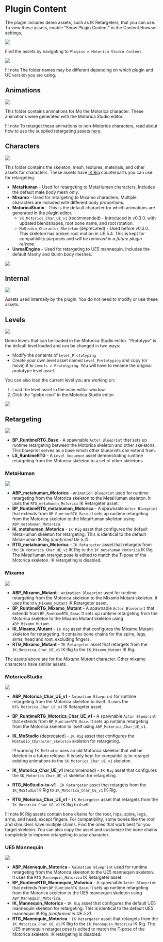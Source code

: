 # Plugin Content

The plugin includes demo assets, such as IK Retargeters, that you can use. To view these assets, enable "Show Plugin Content" in the Content Browser settings.

![](../assets/images/ue-content-browser-settings-show-plugin-content.png)

Find the assets by navigating to `Plugins > Motorica Studio Content`.

![](../assets/images/ue-content-browser-folder-plugin.png)

!!! note
    The folder names may be different depending on which plugin and UE version you are using.

## Animations

![](../assets/images/ue-content-browser-folder-plugin-animations.png)

This folder contains animations for Mo the Motorica character. These animations were generated with the Motorica Studio editor.

!!! note
    To retarget these animations to non-Motorica characters, read about how to use the supplied retargeting assets [here](retargeting.md).

## Characters

![](../assets/images/ue-content-browser-folder-plugin-characters.png)

This folder contains the skeleton, mesh, textures, materials, and other assets for characters. These assets have [IK Rig](#retargeting) counterparts you can use for retargeting.

- **MetaHuman** - Used for retargeting to MetaHuman characters. Includes the default male body mesh only.
- **Mixamo** - Used for retargeting to Mixamo characters. Multiple characters are included with different body proportions.
- **MotoricaStudio** - This is the default character for which animations are generated in the plugin editor.
    - `SK_Motorica_Char_UE_v1` (recommended) - Introduced in v0.3.0, with updated blendshapes, root bone name, and root rotation.
    - `MoStudio_Character_Skeleton` (deprecated) - Used before v0.3.0. This skeleton has broken root motion in UE 5.4. This is kept for compatibility purposes and *will be removed in a future plugin release*.
- **UnrealEngine** - Used for retargeting to UE5 mannequin. Includes the default Manny and Quinn body meshes.

![](../assets/images/ue-content-browser-folder-plugin-characters-2.png)

## Internal

![](../assets/images/ue-content-browser-folder-plugin-internal.png)

Assets used internally by the plugin. You do not need to modify or use these assets.

## Levels

![](../assets/images/ue-content-browser-folder-plugin-levels.png)

Demo levels that can be loaded in the Motorica Studio editor. "Prototype" is the default level loaded and can be changed in two ways:

- Modify the contents of `Level_Prototyping`
- Create your own level asset named `Level_Prototyping` and copy (or move) it to `Levels > Prototyping`. You will have to rename the original prototype level asset.

You can also load the current level you are working on:

1. Load the level asset in the main editor window.
2. Click the "globe icon" in the Motorica Studio editor.

![](../assets/images/workflow-load-custom-level.png)

## Retargeting

![](../assets/images/ue-content-browser-folder-plugin-retargeting.png)

- **BP_RuntimeRTG_Base** - A spawnable `Actor Blueprint` that sets up runtime retargeting between the Motorica skeleton and other skeletons. This blueprint serves as a base which other blueprints can extend from.
- **LS_RuntimeRTG** - A `Level Sequence` asset demonstrating runtime retargeting from the Motorica skeleton to a set of other skeletons.

### MetaHuman
![](../assets/images/ue-content-browser-folder-plugin-retargeting-metahuman.png)

- **ABP_metahuman_Motorica** - `Animation Blueprint` used for runtime retargeting from the Motorica skeleton to the MetaHuman skeleton. It uses the `RTG_metahuman_Motorica` IK Retargeter asset.
- **BP_RuntimeRTG_metahuman_Motorica** - A spawnable `Actor Blueprint` that extends from `BP_RuntimeRTG_Base`. It sets up runtime retargeting from the Motorica skeleton to the MetaHuman skeleton using `ABP_metahuman_Motorica`.
- **IK_metahuman_Motorica** - `IK Rig` asset that configures the default MetaHuman skeleton for retargeting. This is identical to the default MetaHuman IK Rig *(confirmed UE 5.2)*.
- **RTG_metahuman_Motorica** - `IK Retargeter` asset that retargets from the `IK_Motorica_Char_UE_v1` IK Rig to the `IK_metahuman_Motorica` IK Rig. The MetaHuman retarget pose is edited to match the T-pose of the Motorica skeleton. IK retargeting is disabled.

### Mixamo
![](../assets/images/ue-content-browser-folder-plugin-retargeting-mixamo-mutant.png)

- **ABP_Mixamo_Mutant** - `Animation Blueprint` used for runtime retargeting from the Motorica skeleton to the Mixamo Mutant skeleton. It uses the `RTG_Mixamo_Mutant` IK Retargeter asset.
- **BP_RuntimeRTG_Mixamo_Mutant** - A spawnable `Actor Blueprint` that extends from `BP_RuntimeRTG_Base`. It sets up runtime retargeting from the Motorica skeleton to the Mixamo Mutant skeleton using `ABP_Mixamo_Mutant`.
- **IK_Mixamo_Mutant** - `IK Rig` asset that configures the Mixamo Mutant skeleton for retargeting. It contains bone chains for the spine, legs, arms, head and root, excluding fingers.
- **RTG_Mixamo_Mutant** - `IK Retargeter` asset that retargets from the `IK_Motorica_Char_UE_v1` IK Rig to the `IK_Mixamo_Mutant` IK Rig.

The assets above are for the *Mixamo Mutant* character. Other mixamo characters have similar assets.

### MotoricaStudio
![](../assets/images/ue-content-browser-folder-plugin-retargeting-motoricastudio.png)

- **ABP_Motorica_Char_UE_v1** - `Animation Blueprint` for runtime retargeting from the Motorica skeleton to itself. It uses the `RTG_Motorica_Char_UE_v1` IK Retargeter asset.
- **BP_RuntimeRTG_Motorica_Char_UE_v1** - A spawnable `Actor Blueprint` that extends from `BP_RuntimeRTG_Base`. It sets up runtime retargeting from the Motorica skeleton to itself using `ABP_Motorica_Char_UE_v1`.
- **IK_MoStudio** (deprecated) - `IK Rig` asset that configures the `MoStudio_Character_Skeleton` skeleton for retargeting.

    !!! warning
        `IK_MoStudio` uses an old Motorica skeleton that will be deleted in a future release. It is only kept for compatibility to retarget existing animations to the `SK_Motorica_Char_UE_v1` skeleton.

- **IK_Motorica_Char_UE_v1** (recommended) - `IK Rig` asset that configures the `SK_Motorica_Char_UE_v1` skeleton for retargeting.
- **RTG_MoStudio-to-v1** - `IK Retargeter` asset that retargets from the `IK_MoStudio` IK Rig to `IK_Motorica_Char_UE_v1` IK Rig.
- **RTG_Motorica_Char_UE_v1** - `IK Retargeter` asset that retargets from the `IK_Motorica_Char_UE_v1` IK Rig to itself.

!!! note
    IK Rig assets contain bone chains for the root, hips, spine, legs, arms, and head, except fingers. For compatibility, some bones like the root and shoulders have multiple chains. Find the ones that work best for you target skeleton. You can also copy the asset and customize the bone chains completely to improve retargeting to your character.

### UE5 Mannequin
![](../assets/images/ue-content-browser-folder-plugin-retargeting-ue5mannequin.png)

- **ABP_Mannequin_Motorica** - `Animation Blueprint` used for runtime retargeting from the Motorica skeleton to the UE5 mannequin skeleton. It uses the `RTG_Mannequin_Motorica` IK Retargeter asset.
- **BP_RuntimeRTG_Mannequin_Motorica** - A spawnable `Actor Blueprint` that extends from `BP_RuntimeRTG_Base`. It sets up runtime retargeting from the Motorica skeleton to the UE5 mannequin skeleton using `ABP_Mannequin_Motorica`.
- **IK_Mannequin_Motorica** - `IK Rig` asset that configures the default UE5 mannequin skeleton for retargeting. This is identical to the default UE5 mannequin IK Rig *(confirmed in UE 5.2)*.
- **RTG_Mannequin_Motorica** - `IK Retargeter` asset that retargets from the `IK_Motorica_Char_UE_v1` IK Rig to the `IK_Mannequin_Motorica` IK Rig. The UE5 mannequin retarget pose is edited to match the T-pose of the Motorica skeleton. IK retargeting is disabled.
